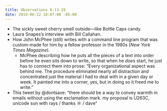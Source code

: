```yaml
---
title: Observations 6-13-19
date: 2019-06-22 18:07:00 -05:00
---
```


- The sickly sweet cherry smell outside—like Bottle Caps candy.
- Laura Snapes’s interview with Bill Callahan.
- How John McPhee (still) writes with a command line program that was custom-made for him by a fellow professor in the 1980s (*New York Times Magazine*).
	- McPhee describing how he puts all the pieces of a text into order before he even sits down to write, so that when he *does* start, he just has to connect them into prose: “Every organizational aspect was behind me. The procedure eliminated nearly all distraction and concentrated just the material I had to deal with in a given day or week. It painted me into a corner, yes, but in doing so it freed me to write.”
- This tweet by @dontsave: “there should be a way to convey warmth in emails without using the exclamation mark. my proposal is U263C, unicode sun with rays / thanks ☼ / dave”
